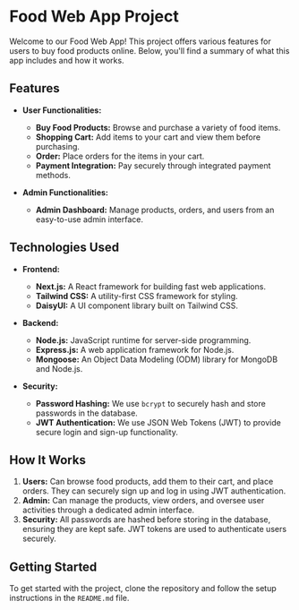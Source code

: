 # Food Web App Project

Welcome to our Food Web App! This project offers various features for users to buy food products online. Below, you'll find a summary of what this app includes and how it works.

## Features

- **User Functionalities:**
  - **Buy Food Products:** Browse and purchase a variety of food items.
  - **Shopping Cart:** Add items to your cart and view them before purchasing.
  - **Order:** Place orders for the items in your cart.
  - **Payment Integration:** Pay securely through integrated payment methods.

- **Admin Functionalities:**
  - **Admin Dashboard:** Manage products, orders, and users from an easy-to-use admin interface.

## Technologies Used

- **Frontend:**
  - **Next.js:** A React framework for building fast web applications.
  - **Tailwind CSS:** A utility-first CSS framework for styling.
  - **DaisyUI:** A UI component library built on Tailwind CSS.

- **Backend:**
  - **Node.js:** JavaScript runtime for server-side programming.
  - **Express.js:** A web application framework for Node.js.
  - **Mongoose:** An Object Data Modeling (ODM) library for MongoDB and Node.js.

- **Security:**
  - **Password Hashing:** We use `bcrypt` to securely hash and store passwords in the database.
  - **JWT Authentication:** We use JSON Web Tokens (JWT) to provide secure login and sign-up functionality.

## How It Works

1. **Users:** Can browse food products, add them to their cart, and place orders. They can securely sign up and log in using JWT authentication.
2. **Admin:** Can manage the products, view orders, and oversee user activities through a dedicated admin interface.
3. **Security:** All passwords are hashed before storing in the database, ensuring they are kept safe. JWT tokens are used to authenticate users securely.

## Getting Started

To get started with the project, clone the repository and follow the setup instructions in the `README.md` file.
